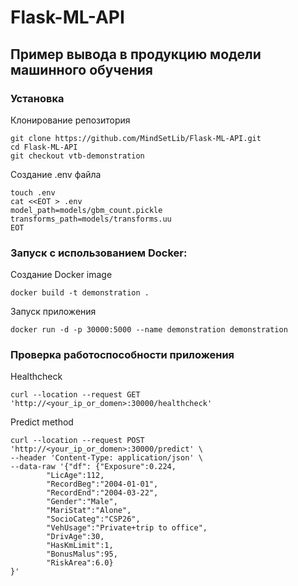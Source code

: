 # Flask-ML-API

## Пример вывода в продукцию модели машинного обучения

### Установка
Клонирование репозитория
```
git clone https://github.com/MindSetLib/Flask-ML-API.git
cd Flask-ML-API
git checkout vtb-demonstration
```
Создание .env файла
```
touch .env
cat <<EOT > .env
model_path=models/gbm_count.pickle
transforms_path=models/transforms.uu
EOT
```
### Запуск с использованием Docker:
Создание Docker image 
```
docker build -t demonstration . 
```
Запуск приложения
```
docker run -d -p 30000:5000 --name demonstration demonstration
```
### Проверка работоспособности приложения
Healthcheck
```
curl --location --request GET 'http://<your_ip_or_domen>:30000/healthcheck'
```
Predict method
```
curl --location --request POST 'http://<your_ip_or_domen>:30000/predict' \
--header 'Content-Type: application/json' \
--data-raw '{"df": {"Exposure":0.224,
        "LicAge":112,
        "RecordBeg":"2004-01-01",
        "RecordEnd":"2004-03-22",
        "Gender":"Male",
        "MariStat":"Alone",
        "SocioCateg":"CSP26",
        "VehUsage":"Private+trip to office",
        "DrivAge":30,
        "HasKmLimit":1,
        "BonusMalus":95,
        "RiskArea":6.0}
}'
```
